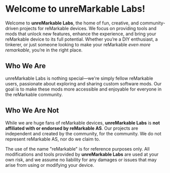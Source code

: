 # Welcome to unreMarkable Labs!

Welcome to **unreMarkable Labs**, the home of fun, creative, and community-driven projects for reMarkable devices.
We focus on providing tools and mods that unlock new features, enhance the experience, and bring your reMarkable 
device to its full potential. Whether you’re a DIY enthusiast, a tinkerer, or just someone looking to make your 
reMarkable *even more remarkable*, you’re in the right place.

## Who We Are

unreMarkable Labs is nothing special—we're simply fellow reMarkable users, passionate about exploring and sharing
custom software mods. Our goal is to make these mods more accessible and enjoyable for everyone in the reMarkable
community.

## Who We Are Not

While we are huge fans of reMarkable devices, **unreMarkable Labs** is **not affiliated with or endorsed by 
reMarkable AS**. Our projects are independent and created by the community, for the community. We do not represent
reMarkable AS, nor do we claim to.

The use of the name "reMarkable" is for reference purposes only. All modifications and tools provided by
**unreMarkable Labs** are used at your own risk, and we assume no liability for any damages or issues that may 
arise from using or modifying your device.
